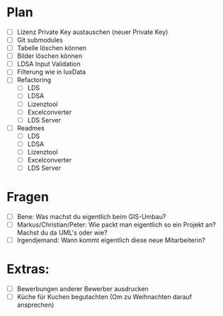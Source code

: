 # Plan
* [ ] Lizenz Private Key austauschen (neuer Private Key)
* [ ] Git submodules
* [ ] Tabelle löschen können
* [ ] Bilder löschen können
* [ ] LDSA Input Validation
* [ ] Filterung wie in luxData
* [ ] Refactoring
    * [ ] LDS
    * [ ] LDSA
    * [ ] Lizenztool
    * [ ] Excelconverter
    * [ ] LDS Server
* [ ] Readmes
    * [ ] LDS
    * [ ] LDSA
    * [ ] Lizenztool
    * [ ] Excelconverter
    * [ ] LDS Server

# Fragen
* [ ] Bene: Was machst du eigentlich beim GIS-Umbau?
* [ ] Markus/Christian/Peter: Wie packt man eigentlich so ein Projekt an? Machst du da UML's oder wie?
* [ ] Irgendjemand: Wann kommt eigentlich diese neue Mitarbeiterin?

# Extras:
* [ ] Bewerbungen anderer Bewerber ausdrucken
* [ ] Küche für Kuchen begutachten (Om zu Weihnachten darauf ansprechen)